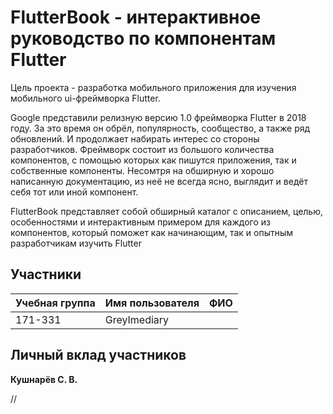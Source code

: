 # FlutterBook - интерактивное руководство по компонентам Flutter

Цель проекта - разработка мобильного приложения для изучения мобильного ui-фреймворка Flutter.

Google представили релизную версию 1.0 фреймворка Flutter в 2018 году. За это время он обрёл, популярность, сообщество, а также ряд обновлений. И продолжает набирать интерес со стороны разработчиков. Фреймворк состоит из большого количества компонентов, с помощью которых как пишутся приложения, так и собственные компоненты. Несомтря на обширную и хорошо написанную документацию, из неё не всегда ясно, выглядит и ведёт себя тот или иной компонент.

FlutterBook представляет собой обширный каталог с описанием, целью, особенностями и интерактивным примером для каждого из компонентов, который поможет как начинающим, так и опытным разработчикам изучить Flutter

## Участники

Учебная группа | Имя пользователя | ФИО
-------------- | ---------------- | -------------
171-331 | GreyImediary |

## Личный вклад участников

**Кушнарёв С. В.**

//
